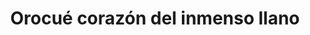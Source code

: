 ---
title: "Orocué corazón del inmenso llano"
url: /orocue/orocue-corazon-del-inmenso-llano/
shop: centro comercial
---